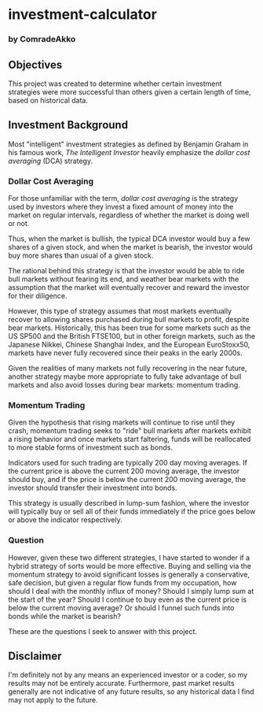 # investment-calculator
### by ComradeAkko

## Objectives
This project was created to determine whether certain investment strategies were more successful than others given a certain length of time, based on historical data. 


## Investment Background
Most "intelligent" investment strategies as defined by Benjamin Graham in his famous work, *The Intelligent Investor* heavily emphasize the *dollar cost averaging* (DCA) strategy.

### Dollar Cost Averaging
For those unfamiliar with the term, *dollar cost averaging* is the strategy used by investors where they invest a fixed amount of money into the market on regular intervals, regardless of whether the market is doing well or not.

Thus, when the market is bullish, the typical DCA investor would buy a few shares of a given stock, and when the market is bearish, the investor would buy more shares than usual of a given stock.

The rational behind this strategy is that the investor would be able to ride bull markets without fearing its end, and weather bear markets with the assumption that the market will eventually recover and reward the investor for their diligence.

However, this type of strategy assumes that most markets eventually recover to allowing shares purchased during bull markets to profit, despite bear markets. Historically, this has been true for some markets such as the US SP500 and the British FTSE100, but in other foreign markets, such as the Japanese Nikkei, Chinese Shanghai Index, and the European EuroStoxx50, markets have never fully recovered since their peaks in the early 2000s. 

Given the realities of many markets not fully recovering in the near future, another strategy maybe more appropriate to fully take advantage of bull markets and also avoid losses during bear markets: momentum trading.


### Momentum Trading
Given the hypothesis that rising markets will continue to rise until they crash, momentum trading seeks to "ride" bull markets after markets exhibit a rising behavior and once markets start faltering, funds will be reallocated to more stable forms of investment such as bonds. 

Indicators used for such trading are typically 200 day moving averages. If the current price is above the current 200 moving average, the investor should buy, and if the price is below the current 200 moving average, the investor should transfer their investment into bonds.

This strategy is usually described in lump-sum fashion, where the investor will typically buy or sell all of their funds immediately if the price goes below or above the indicator respectively.

### Question
However, given these two different strategies, I have started to wonder if a hybrid strategy of sorts would be more effective. Buying and selling via the momentum strategy to avoid significant losses is generally a conservative, safe decision, but given a regular flow funds from my occupation, how should I deal with the monthly influx of money? Should I simply lump sum at the start of the year? Should I continue to buy even as the current price is below the current moving average? Or should I funnel such funds into bonds while the market is bearish?

These are the questions I seek to answer with this project.


## Disclaimer
I'm definitely not by any means an experienced investor or a coder, so my results may not be entirely accurate. Furthermore, past market results generally are not indicative of any future results, so any historical data I find may not apply to the future. 